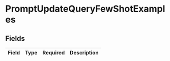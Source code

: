 # PromptUpdateQueryFewShotExamples


## Fields

| Field       | Type        | Required    | Description |
| ----------- | ----------- | ----------- | ----------- |